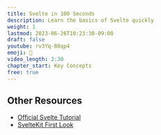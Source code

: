 ```yaml
---
title: Svelte in 100 Seconds
description: Learn the basics of Svelte quickly
weight: 1
lastmod: 2023-06-26T10:23:30-09:00
draft: false
youtube: rv3Yq-B8qp4
emoji: 💪
video_length: 2:30
chapter_start: Key Concepts
free: true
---
```


## Other Resources

- [Official Svelte Tutorial](https://svelte.dev/tutorial/svelte/welcome-to-svelte)
- [SvelteKit First Look](https://youtu.be/uEJ-Rnm2yOE)
